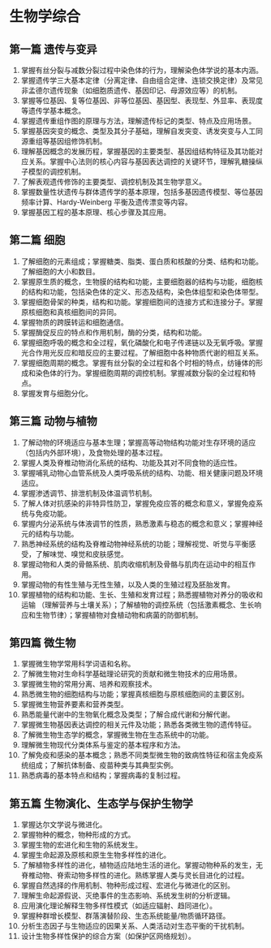 # 生物学综合
## 第一篇 遗传与变异
1. 掌握有丝分裂与减数分裂过程中染色体的行为，理解染色体学说的基本内涵。
2. 掌握遗传学三大基本定律（分离定律、自由组合定律、连锁交换定律）及常见非孟德尔遗传现象（如细胞质遗传、基因印记、母源效应等）的机制。 
3. 掌握等位基因、复等位基因、非等位基因、基因型、表现型、外显率、表现度等遗传学基本概念。
4. 掌握遗传重组作图的原理与方法，理解遗传标记的类型、特点及应用场景。
5. 掌握基因突变的概念、类型及其分子基础，理解自发突变、诱发突变与人工同源重组等基因组修饰机制。
6. 理解基因概念的发展历程，掌握基因的主要类型、基因组结构特征及其功能对应关系。掌握中心法则的核心内容与基因表达调控的关键环节，理解乳糖操纵子模型的调控机制。
7. 了解表观遗传修饰的主要类型、调控机制及其生物学意义。
8. 掌握数量性状遗传与群体遗传学的基本原理，包括多基因遗传模型、等位基因频率计算、Hardy-Weinberg 平衡及遗传漂变等内容。
9. 掌握基因工程的基本原理、核心步骤及其应用。
## 第二篇 细胞
1. 了解细胞的元素组成；掌握糖类、脂类、蛋白质和核酸的分类、结构和功能。了解细胞的大小和数目。
2. 掌握原生质的概念，生物膜的结构和功能，主要细胞器的结构与功能，细胞核的结构和功能，包括染色体的定义、形态及结构，染色体组型和染色体带型。
3. 掌握细胞骨架的种类，结构和功能。掌握细胞间的连接方式和连接分子。掌握原核细胞和真核细胞间的异同。
4. 掌握物质的跨膜转运和细胞通信。
5. 掌握酶促反应的特点和作用机制，酶的分类，结构和功能。
6. 掌握细胞呼吸的概念和全过程，氧化磷酸化和电子传递链以及无氧呼吸。掌握光合作用光反应和暗反应的主要过程。了解细胞中各种物质代谢的相互关系。
7. 掌握细胞周期的概念。掌握有丝分裂的全过程和各个时相的特点，纺锤体的形成和染色体的行为。掌握细胞周期的调控机制。掌握减数分裂的全过程和特点。
8. 掌握发育与细胞分化。
## 第三篇 动物与植物
1. 了解动物的环境适应与基本生理；掌握高等动物结构功能对生存环境的适应（包括内外部环境），及食物处理的基本过程。
2. 掌握人类及脊椎动物消化系统的结构、功能及其对不同食物的适应性。
3. 掌握哺乳动物心血管系统及人类呼吸系统的结构、功能、相关健康问题及环境适应。
4. 掌握渗透调节、排泄机制及体温调节机制。
5. 了解人体对抗感染的非特异性防卫，掌握免疫应答的概念和意义，掌握免疫系统与免疫功能。
6. 掌握内分泌系统与体液调节的性质，熟悉激素与稳态的概念和意义；掌握神经元的结构与功能。
7. 熟悉神经系统的结构及脊椎动物神经系统的功能；理解视觉、听觉与平衡感受，了解味觉、嗅觉和皮肤感觉。
8. 掌握动物和人类的骨骼系统、肌肉收缩机制及骨骼与肌肉在运动中的相互作用。
9. 掌握动物的有性生殖与无性生殖，以及人类的生殖过程及胚胎发育。
10. 掌握植物的结构和功能、生长、生殖和发育过程；熟悉握植物对养分的吸收和运输 （理解营养与土壤关系）；了解植物的调控系统（包括激素概念、生长响应和生物节律）；掌握植物对食植动物和病菌的防御机制。
## 第四篇 微生物
1. 掌握微生物学常用科学词语和名称。
2. 了解微生物对生命科学基础理论研究的贡献和微生物技术的应用场景。
3. 掌握微生物的常用分离、培养和观察技术。
4. 熟悉微生物的细胞结构与功能；掌握真核细胞与原核细胞间的主要区别。
5. 掌握微生物营养要素和营养类型。
6. 熟悉能量代谢中的生物氧化概念及类型；了解合成代谢和分解代谢。
7. 掌握微生物基因表达调控的相关元件及功能；熟悉各类微生物的遗传特征。
8. 了解微生物生态学的概念，掌握微生物在生态系统中的功能。
9. 理解微生物现代分类体系与鉴定的基本程序和方法。
10. 了解免疫和感染的基本概念；熟悉不同类型微生物的致病性特征和宿主免疫系统组成；了解抗体制备、疫苗种类与其典型实例。
11. 熟悉病毒的基本特点和结构；掌握病毒的复制过程。
## 第五篇 生物演化、生态学与保护生物学
1. 掌握达尔文学说与微进化。
2. 掌握物种的概念，物种形成的方式。
3. 掌握生物的宏进化和生物的系统发生。
4. 掌握生命起源及原核和原生生物多样性的进化。
5. 了解植物多样性的进化，植物适应陆地生活的进化。掌握动物种系的发生，无脊椎动物、脊索动物多样性的进化。熟练掌握人类与灵长目进化的过程。
6. 掌握自然选择的作用机制、物种形成过程、宏进化与微进化的区别。
7. 理解生命起源假说、灭绝事件的生态影响、系统发生树的分析逻辑。
8. 应用演化理论解释生物多样性模式（如适应辐射、趋同进化）。
9. 掌握种群增长模型、群落演替阶段、生态系统能量/物质循环路径。
10. 分析生态因子与生物适应的因果关系、人类活动对生态平衡的干扰机制。
11. 设计生物多样性保护的综合方案（如保护区网络规划）。